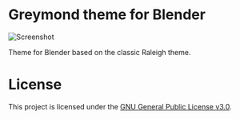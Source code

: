 # Greymond theme for Blender

![Screenshot](https://github.com/parhelion22/blender-theme-greymond/blob/main/Screenshot.png)

Theme for Blender based on the classic Raleigh theme.

# License

This project is licensed under the [GNU General Public License v3.0](/LICENSE).
